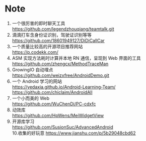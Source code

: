 # Note
1. 一个很厉害的即时聊天工具  
https://github.com/legendzhouqiang/teamtalk.git
2. 滴滴打车含身份证识别，驾驶证识别等等  
https://github.com/18601949127/DiDiCallCar
3. 一个质量比较高的开源项目推荐网站  
https://p.codekk.com/
4. ASM 实现方法耗时计算并本地 RN 通信，呈现到 Web 界面的工具  
https://github.com/zhengcx/MethodTraceMan
5. GrowingIO 自动埋点  
https://github.com/weizxfree/AndroidDemo.git
6. 一个 Android 学习的网站  
https://yedaxia.github.io/Android-Learning-Team/
https://github.com/chiclaim/AndroidAll
7. 一个小而美的 Web  
https://github.com/WuChenDi/PC-cdxfc  
8. 动效库  
https://github.com/HpWens/MeiWidgetView
9. 开源库学习  
https://github.com/SusionSuc/AdvancedAndroid  
10.收集的好玩意
https://www.jianshu.com/p/5b29048cbd62

